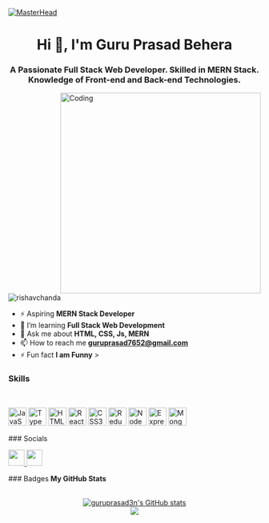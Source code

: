 [![MasterHead](https://camo.githubusercontent.com/d4902b57b5e2549993dfc819375943915f4a4bd1c2b3718f894547e1910c3e2e/68747470733a2f2f63686b736b696c6c732e636f6d2f77702d636f6e74656e742f75706c6f6164732f323032302f30342f62616e6e65722d62672e676966)](https://guruprasad3n.github.io/)
<h1 align="center">Hi 👋, I'm Guru Prasad Behera</h1>
<h3 align="center">A Passionate Full Stack Web Developer. Skilled in MERN Stack. Knowledge
of Front-end and Back-end Technologies. </h3>
<img
  align="right"
  alt="Coding"
  width="400"
  src="https://cdn.dribbble.com/users/1162077/screenshots/3848914/programmer.gif"/>
<p align="left">
  <img
    src="https://komarev.com/ghpvc/?username=Guruprasad3n&label=Profile%20views&color=0e75b6&style=flat"
    alt="rishavchanda"
  />
</p>

- ⚡ Aspiring **MERN Stack Developer**
- 🌱 I’m learning **Full Stack Web Development**
- 💬 Ask me about **HTML, CSS, Js, MERN**
- 📫 How to reach me **guruprasad7652@gmail.com**
- ⚡ Fun fact **I am Funny** >
### Skills
<br />
<p align="left">
  <a
    href="https://developer.mozilla.org/en-US/docs/Web/JavaScript"
    target="_blank"
    rel="noreferrer"
    ><img
      src="https://raw.githubusercontent.com/danielcranney/readme-generator/main/public/icons/skills/javascript-colored.svg"
      width="36"
      height="36"
      alt="JavaScript"
  /></a>
  <a href="https://www.typescriptlang.org/" target="_blank" rel="noreferrer"
    ><img
      src="https://raw.githubusercontent.com/danielcranney/readme-generator/main/public/icons/skills/typescript-colored.svg"
      width="36"
      height="36"
      alt="TypeScript"
  /></a>
  <a
    href="https://developer.mozilla.org/en-US/docs/Glossary/HTML5"
    target="_blank"
    rel="noreferrer"
    ><img
      src="https://raw.githubusercontent.com/danielcranney/readme-generator/main/public/icons/skills/html5-colored.svg"
      width="36"
      height="36"
      alt="HTML5"
  /></a>
  <a href="https://reactjs.org/" target="_blank" rel="noreferrer"
    ><img
      src="https://raw.githubusercontent.com/danielcranney/readme-generator/main/public/icons/skills/react-colored.svg"
      width="36"
      height="36"
      alt="React"
  /></a>
  <a href="https://www.w3.org/TR/CSS/#css" target="_blank" rel="noreferrer"
    ><img
      src="https://raw.githubusercontent.com/danielcranney/readme-generator/main/public/icons/skills/css3-colored.svg"
      width="36"
      height="36"
      alt="CSS3"
  /></a>
  <a href="https://redux.js.org/" target="_blank" rel="noreferrer"
    ><img
      src="https://raw.githubusercontent.com/danielcranney/readme-generator/main/public/icons/skills/redux-colored.svg"
      width="36"
      height="36"
      alt="Redux"
  /></a>
  <a href="https://nodejs.org/en/" target="_blank" rel="noreferrer"
    ><img
      src="https://raw.githubusercontent.com/danielcranney/readme-generator/main/public/icons/skills/nodejs-colored.svg"
      width="36"
      height="36"
      alt="NodeJS"
  /></a>
  <a href="https://expressjs.com/" target="_blank" rel="noreferrer"
    ><img
      src="https://raw.githubusercontent.com/danielcranney/readme-generator/main/public/icons/skills/express-colored.svg"
      width="36"
      height="36"
      alt="Express"
  /></a>
  <a href="https://www.mongodb.com/" target="_blank" rel="noreferrer"
    ><img
      src="https://raw.githubusercontent.com/danielcranney/readme-generator/main/public/icons/skills/mongodb-colored.svg"
      width="36"
      height="36"
      alt="MongoDB"
  /></a>
</p>
### Socials
<p align="left">
  <a
    href="https://www.github.com/guruprasad3n"
    target="_blank"
    rel="noreferrer"> 
    <img src="https://raw.githubusercontent.com/danielcranney/readme-generator/main/public/icons/socials/github.svg" width="32"
    height="32"/>
  </a> <a href="https://www.linkedin.com/in/guruprasad0" target="_blank" rel="noreferrer">
    <img src="https://raw.githubusercontent.com/danielcranney/readme-generator/main/public/icons/socials/linkedin.svg" width="32"
    height="32" />
  </a>
</p>
### Badges
<b align="center">My GitHub Stats</b>
<p align="center">
  <br />
  <a href="http://www.github.com/guruprasad3n">
            <img
              style={{ height: "150px" }}
              align="center"
              src="https://github-readme-stats.vercel.app/api?username=guruprasad3n&show_icons=true&hide=&count_private=true&title_color=0891b2&text_color=ffffff&icon_color=0891b2&bg_color=1c1917&hide_border=true&show_icons=true"
              alt="guruprasad3n's GitHub stats"
            />
          </a>
  <br />
  <a href="http://www.github.com/guruprasad3n">
    <img  align="center"
      src="https://github-readme-streak-stats.herokuapp.com/?user=guruprasad3n&stroke=ffffff&background=1c1917&ring=0891b2&fire=0891b2&currStreakNum=ffffff&currStreakLabel=0891b2&sideNums=ffffff&sideLabels=ffffff&dates=ffffff&hide_border=true"
  /></a>
</p>
<br />
<!-- 
<p><a>
<img  align="left" src="https://github-readme-stats.vercel.app/api/top-langs?username=guruprasad3n&show_icons=true&locale=en&layout=compact&theme=tokyonight" alt="guruprasad3n" />
</a><a href="http://www.github.com/guruprasad3n"> <img src="https://activity-graph.herokuapp.com/graph?username=guruprasad3n&bg_color=1c1917&color=ffffff&line=0891b2&point=ffffff&area_color=1c1917&area=true&hide_border=true&custom_title=GitHub%20Commits%20Graph" alt="GitHub Commits Graph"/></a></p>
  
      -->
    
<!--
 <a href="https://github.com/guruprasad3n" align="left">
    <img src="https://github-readme-stats.vercel.app/api/top-langs/?username=guruprasad3n&langs_count=10&title_color=0891b2&text_color=ffffff&icon_color=0891b2&bg_color=1c1917&hide_border=true&locale=en&custom_title=Top%20%Languages"
    alt="Top Languages"/>
    </a>
**Guruprasad3n/Guruprasad3n** is a ✨ _special_ ✨ repository because its `README.md` (this file) appears on your GitHub profile.
Here are some ideas to get you started:
- 🔭 I’m currently working on ...
- 🌱 I’m currently learning ...
- 👯 I’m looking to collaborate on ...
- 🤔 I’m looking for help with ...
- 💬 Ask me about ...
- 📫 How to reach me: ...
- 😄 Pronouns: ...
- ⚡ Fun fact: ...
-->
